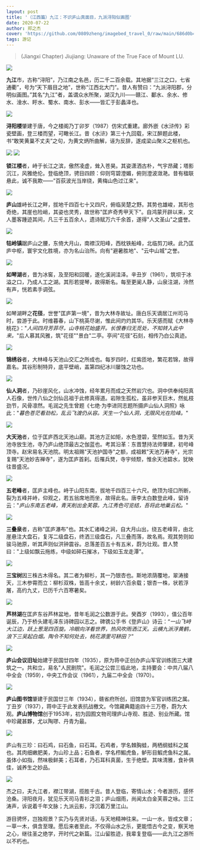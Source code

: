 ```yaml
---
layout: post
title: '（江西篇）九江：不识庐山真面目，九派浔阳似画图'
date: 2020-07-22
author: 郑之杰
cover: 'https://github.com/0809zheng/imagebed_travel_0/raw/main/686d0b4858cb8da5c896f22a.png'
tags: 游记
---
```


> (Jiangxi Chapter) Jiujiang: Unaware of the True Face of Mount LU.

![](https://github.com/0809zheng/imagebed_travel_0/raw/main/686d0b4858cb8da5c896f22a.png)

**九江**市，古称“浔阳”，乃江南之名邑，历二千二百余载。其地据“三江之口，七省通衢”，号为“天下眉目之地”，世称“江西北大门”。昔人有赞曰：“九派浔阳郡，分明似画图。”其名“九江”者，盖谓众水所聚，湖汉九川——赣江、鄱水、余水、修水、淦水、盱水、蜀水、南水、彭水——皆汇于彭蠡泽也。

![](https://github.com/0809zheng/imagebed_travel_0/raw/main/686683d158cb8da5c88d626f.png)

**浔阳楼**肇建于唐，今之楼阁乃丁卯岁（1987）仿宋式重建。廊外嵌《水浒传》彩瓷壁画，登三楼而望，可瞰长江。昔《水浒》第三十九回载，宋江醉题此楼，书“敢笑黄巢不丈夫”之句，为黄文炳所曲解，诬为反辞，遂成梁山聚义之枢机也。

![](https://github.com/0809zheng/imagebed_travel_0/raw/main/68667f9758cb8da5c88d41f3.png)
![](https://github.com/0809zheng/imagebed_travel_0/raw/main/68667fec58cb8da5c88d4468.png)

**锁江楼**者，峙于长江之滨，傲然凌虚，耸入苍昊。其姿潇洒古朴，气宇昂藏；塔影沉江，风雅绝伦。登临绝顶，骋目四顾：仰则穹碧澄媚，俯则澄波潋滟。昔有楹联悬此，诚不我欺——"百荻波光当岸绕，黄梅山色过江来"。

![](https://github.com/0809zheng/imagebed_travel_0/raw/main/686680e158cb8da5c88d4b46.png)

**庐山**雄峙长江之畔，拔地千四百七十又四尺，俯临吴楚之野。其势也雄峻，其形也奇绝，其崖也险峭，其姿也灵秀，故世称"匡庐奇秀甲天下"。自鸿蒙开辟以来，文人墨客踵迹其间，凡三千五百余人，遗诗赋万六千余首，遂得"人文圣山"之盛誉。

![](https://github.com/0809zheng/imagebed_travel_0/raw/main/6866819558cb8da5c88d50c8.png)

**牯岭镇**踞庐山之腰，东倚大月山，南襟汉阳峰，西枕铁船峰，北临剪刀峡。此乃匡庐中枢，寰宇文化胜境，亦为名山治所。向有"避暑胜地"、"云中山城"之誉。

![](https://github.com/0809zheng/imagebed_travel_0/raw/main/686524d058cb8da5c889f9f1.png)

**如琴湖**者，昔为冰窖，及至阳和回暖，遂化溪涧洼泽。辛丑岁（1961），筑坝于冰溢之口，乃成人工之湖。其形若提琴，故得斯名。每至更阑人静，山泉注湖，泠然有声，恍若素手调弦。

![](https://github.com/0809zheng/imagebed_travel_0/raw/main/6865285b58cb8da5c88a187a.png)

如琴湖畔之**花径**，世誉"匡庐第一境"，昔为大林寺故址。唐白乐天谪居江州司马时，尝游于此。时维暮春，山下桃英尽谢，惟此间灼灼其华。乐天感而赋《大林寺桃花》："*人间四月芳菲尽，山寺桃花始盛开。长恨春归无觅处，不知转入此中来。*"后人慕其风雅，筑"花径""景白"二亭。亭间"花径"石刻，相传乃白公真迹。

![](https://github.com/0809zheng/imagebed_travel_0/raw/main/686528a358cb8da5c88a1a97.png)

**锦绣谷**者，大林峰与天池山交汇之所成也。每岁四时，红紫匝地，繁花若锦，故得嘉名。其谷形制特异，底平壁峭，盖第四纪冰川屡蚀之功也。

![](https://github.com/0809zheng/imagebed_travel_0/raw/main/68652ae958cb8da5c88a23e4.png)

**仙人洞**者，乃砂崖风化，山水冲蚀，经年累月而成之天然岩穴也。洞中供奉纯阳真人石像，世传八仙之剑仙吕祖于此修真得道。岩隙生孤松，虽非参天巨木，然虬枝劲节，风骨凛然。毛润之先生曾题《七绝·为李进同志题所摄庐山仙人洞照》咏此："*暮色苍茫看劲松，乱云飞渡仍从容。天生一个仙人洞，无限风光在险峰。*"

![](https://github.com/0809zheng/imagebed_travel_0/raw/main/68652bdd58cb8da5c88a2420.png)

**大天池**者，位于匡庐西北天池山巅。其池方正如矩，水色澄碧，莹然如玉。昔为天池寺放生池，寺乃庐山绝顶最古之伽蓝也。考其沿革：东晋慧持法师肇建，初号峰顶寺。赵宋易名天池院。明太祖赐"天池护国寺"之额，成祖敕"天池万寿寺"，光宗复赐"天池妙吉禅寺"，遂为匡庐首刹。后罹兵燹，寺宇倾颓，惟余天池碧水，犹映往昔盛况。

![](https://github.com/0809zheng/imagebed_travel_0/raw/main/68652da858cb8da5c88a24c0.png)

**五老峰**者，匡庐主峰也。峙于山阳东南，拔地千四百三十六尺。绝顶为垭口所断，裂为五峰并峙，仰观之，若五翁席地而坐，故得此名。唐李太白数登此峰，留诗云："*庐山东南五老峰，青天削出金芙蓉。九江秀色可览结，吾将此地巢云松。*"

![](https://github.com/0809zheng/imagebed_travel_0/raw/main/6866831a58cb8da5c88d5c9d.png)

**三叠泉**者，古称"匡庐瀑布"也。其水汇诸峰之涧，自大月山出，绕五老峰背，由北崖悬注大盘石，复泻二级盘石，终洒三级盘石，凡三叠而落，故名焉。观其势则如骏马驰原，听其声则似洪钟震谷。总落差百五十有五米，蔚为壮观。昔人赞曰："上级如飘云拖练，中级如碎石摧冰，下级如玉龙走潭"。

![](https://github.com/0809zheng/imagebed_travel_0/raw/main/6865388a58cb8da5c88a29d0.png)

**三宝树**因三株古木得名。其二者为柳杉，其一乃银杏也。斯地浓荫覆地，翠涛接天，三木参霄而立：柳杉双株，皆高十余丈，树龄六百余载；银杏一株，状若浮屠，高约九丈，已历千六百寒暑矣。

![](https://github.com/0809zheng/imagebed_travel_0/raw/main/686531c858cb8da5c88a264a.png)

**芦林湖**在匡庐东谷芦林盆地，昔年毛润之公数游于此。癸酉岁（1993），值公百年诞辰，乃于桥头建毛泽东诗碑园以志之。碑镌公手书《登庐山》诗云：“*一山飞峙大江边，跃上葱茏四百旋。冷眼向洋看世界，热风吹雨洒江天。云横九派浮黄鹤，浪下三吴起白烟。陶令不知何处去，桃花源里可耕田？*”

![](https://github.com/0809zheng/imagebed_travel_0/raw/main/686530bb58cb8da5c88a25e5.png)

**庐山会议旧址**始建于民国廿四年（1935），原为蒋中正创办庐山军官训练团三大建筑之一。共和立，易名"人民剧院"。毛润之公尝三临此地，主持要会：中共八届八中全会（1959），中央工作会议（1961），九届二中全会（1970）。

![](https://github.com/0809zheng/imagebed_travel_0/raw/main/68652f0758cb8da5c88a257b.png)

**庐山图书馆**肇建于民国廿三年（1934），赣省府所创，旧馆尝为军官训练团之属。丁丑岁（1937），蒋中正于此发表抗战檄文。今馆藏典籍逾四十三万卷，蔚为大观。**庐山博物馆**创于1953年，初为园囿文物司理庐山寺观、胜迹、别业所藏。馆中珍藏甚夥，尤以陶璆、丹青为最。

![](https://github.com/0809zheng/imagebed_travel_0/raw/main/6865374258cb8da5c88a2911.png)

庐山有三珍：曰石鸡，曰石鱼，曰石耳。石鸡者，学名棘胸蛙，两栖纲蛙科之属也。其肉细嫩肥美，为山珍上品；石鱼者，学名栉鰕虎鱼，鲈形目鰕虎鱼科之属。虽体小如指，然味极鲜美；石耳者，乃石耳科真菌，生于绝壁。其味清雅，食补俱佳，诚养生之妙品。

![](https://github.com/0809zheng/imagebed_travel_0/raw/main/68653a8558cb8da5c88a2a7c.png)


杰之曰，夫九江者，襟江带湖，揽胜千古。昔人登临，寄情山水；今者游历，感怀沧桑。浔阳夜月，犹见乐天司马青衫之泪；庐山烟雨，尚闻太白金芙蓉之咏。三江涛声，诉说着千年文脉；九派云影，浮沉着万里江山。

游目骋怀，岂独观景？实乃与先贤对话，与天地精神往来。一山一水，皆成文章；一草一木，俱含至理。愿后来者至此，不仅得山水之乐，更能悟古今之变，察天地之心，继往圣之绝学，开时代之新篇。江山留胜迹，我辈复登临——此九江之游所以不朽也。